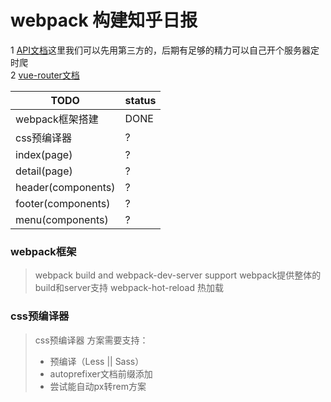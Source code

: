 # webpack 构建知乎日报

1 [API文档](https://github.com/iKrelve/KuaiHu/blob/master/%E7%9F%A5%E4%B9%8E%E6%97%A5%E6%8A%A5API.md)这里我们可以先用第三方的，后期有足够的精力可以自己开个服务器定时爬<br>
2 [vue-router文档](http://router.vuejs.org/zh-cn/index.html)

TODO         |  status
------------ | -------------
webpack框架搭建 | DONE
css预编译器 | ?
index(page) | ?
detail(page)| ?
header(components) | ?
footer(components) | ?
menu(components) | ?

### webpack框架
> webpack build and webpack-dev-server support webpack提供整体的build和server支持
> webpack-hot-reload 热加载

### css预编译器
> css预编译器 方案需要支持：
>  * 预编译（Less || Sass）
>  * autoprefixer文档前缀添加
>  * 尝试能自动px转rem方案

